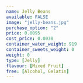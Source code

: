 ```yaml
---
name: Jelly Beans
available: FALSE
image: "jelly-beans.jpg"
purchase_option: "2"
price: 0.0095
cost_price: 0.0038
container_water_weight: 919
container_sweets_weight: 0
weight: 0
type: [Jelly]
flavour: [Mixed Fruit]
free: [Alcohol, Gelatin]
---
```

